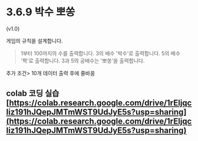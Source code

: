 # 3.6.9 박수 뽀쏭

\(v1.0\)

게임의 규칙을 설계합니다.

> 1부터 100까지의 수를 출력합니다.
> 3의 배수 '박수'로 출력합니다.
> 5의 배수 '짝'로 출력합니다.
> 3과 5의 공배수는 '뽀쏭'을 출력합니다.

추가 조건> 
10개 데이터 출력 후에 줄바꿈


## colab 코딩 실습 [https://colab.research.google.com/drive/1rEljqcIiz191hJQepJMTmWST9UdJyE5s?usp=sharing](https://colab.research.google.com/drive/1rEljqcIiz191hJQepJMTmWST9UdJyE5s?usp=sharing)


